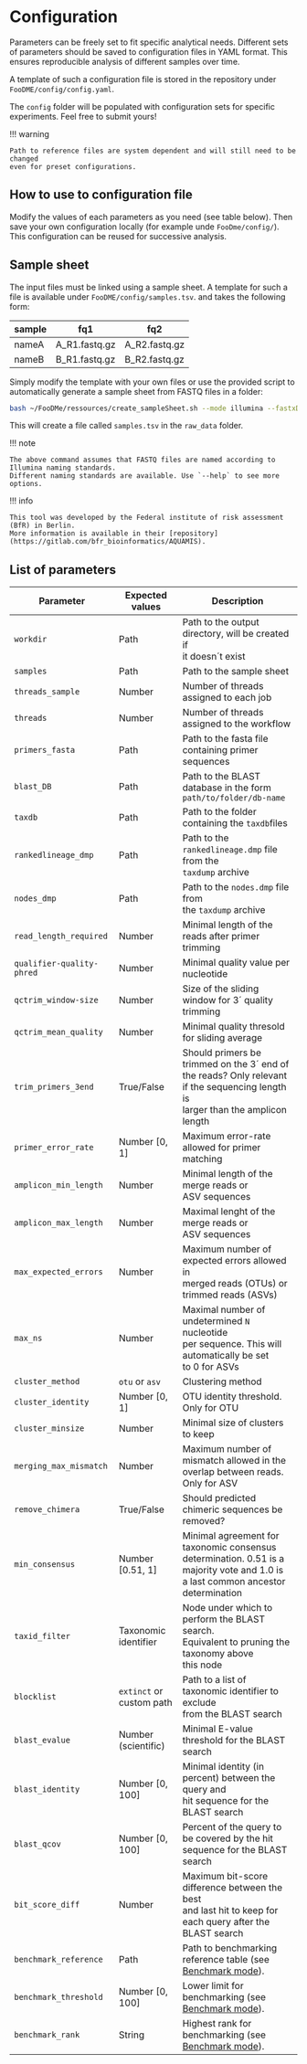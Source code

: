 # Configuration

Parameters can be freely set to fit specific analytical needs.
Different sets of parameters should be saved to configuration files in YAML format.
This ensures reproducible analysis of different samples over time.

A template of such a configuration file is stored in the repository under `FooDME/config/config.yaml`.

The `config` folder will be populated with configuration sets for specific experiments.
Feel free to submit yours!

!!! warning 

    Path to reference files are system dependent and will still need to be changed
    even for preset configurations.

## How to use to configuration file

Modify the values of each parameters as you need (see table below).
Then save your own configuration locally (for example unde `FooDme/config/`).
This configuration can be reused for successive analysis.

## Sample sheet

The input files must be linked using a sample sheet. A template for such a file 
is available under `FooDME/config/samples.tsv`. and takes the following form:

| sample | fq1 | fq2 |
| --- | --- | --- |
| nameA | A_R1.fastq.gz | A_R2.fastq.gz |
| nameB | B_R1.fastq.gz | B_R2.fastq.gz |

Simply modify the template with your own files 
or use the provided script to automatically generate a sample sheet from FASTQ files in a folder:

```bash
bash ~/FooDMe/ressources/create_sampleSheet.sh --mode illumina --fastxDir ~/raw_data
```

This will create a file called `samples.tsv` in the `raw_data` folder.

!!! note

    The above command assumes that FASTQ files are named according to Illumina naming standards.
    Different naming standards are available. Use `--help` to see more options.

!!! info 

    This tool was developed by the Federal institute of risk assessment (BfR) in Berlin.
    More information is available in their [repository](https://gitlab.com/bfr_bioinformatics/AQUAMIS).

## List of parameters


| Parameter                 | Expected values           | Description |
| ---                       | ---                       | --- |
| `workdir`                 | Path                      | Path to the output directory, will be created if <br>it doesn´t exist |
| `samples`                 | Path                      | Path to the sample sheet                           |
| `threads_sample`          | Number                    | Number of threads assigned to each job             |
| `threads`                 | Number                    | Number of threads assigned to the workflow         |
| `primers_fasta`           | Path                      | Path to the fasta file containing primer sequences |
| `blast_DB`                | Path                      | Path to the BLAST database in the form <br>`path/to/folder/db-name` |
| `taxdb`                   | Path                      | Path to the folder containing the `taxdb`files |
| `rankedlineage_dmp`       | Path                      | Path to the `rankedlineage.dmp` file from the <br>`taxdump` archive |
| `nodes_dmp`               | Path                      | Path to the `nodes.dmp` file from <br>the `taxdump` archive | 
| `read_length_required`         | Number                    | Minimal length of the reads after primer trimming  |
| `qualifier-quality-phred` | Number                    | Minimal quality value per nucleotide               |
| `qctrim_window-size`             | Number                    | Size of the sliding window for 3´ quality trimming |
| `qctrim_mean_quality`            | Number                    | Minimal quality thresold for sliding average       |
| `trim_primers_3end`             | True/False                | Should primers be trimmed on the 3´ end of <br>the reads? Only relevant if the sequencing length is <br>larger than the amplicon length |
| `primer_error_rate`       | Number [0, 1]             | Maximum error-rate allowed for primer matching     |
| `amplicon_min_length`              | Number                    | Minimal length of the merge reads or <br>ASV sequences |
| `amplicon_max_length`              | Number                    | Maximal lenght of the merge reads or <br>ASV sequences |
| `max_expected_errors`     | Number                    | Maximum number of expected errors allowed in <br>merged reads (OTUs) or trimmed reads (ASVs) |
| `max_ns`                  | Number                    | Maximal number of undetermined `N` nucleotide <br>per sequence. This will automatically be set <br>to 0 for ASVs |
| `cluster_method`                  | `otu` or `asv`            | Clustering method |
| `cluster_identity`        | Number [0, 1]             | OTU identity threshold. Only for OTU | 
| `cluster_minsize`         | Number                    | Minimal size of clusters to keep |
| `merging_max_mismatch`            | Number                    | Maximum number of mismatch allowed in the<br> overlap between reads. Only for ASV |
| `remove_chimera`                 | True/False                | Should predicted chimeric sequences be removed? |
| `min_consensus`           | Number [0.51, 1]          | Minimal agreement for taxonomic consensus <br>determination. 0.51 is a majority vote and 1.0 is<br> a last common ancestor determination |
| `taxid_filter`            | Taxonomic identifier      | Node under which to perform the BLAST search. <br>Equivalent to pruning the taxonomy above <br>this node |
| `blocklist`               | `extinct` or custom path  | Path to a list of taxonomic identifier to exclude <br>from the BLAST search |
| `blast_evalue`                 | Number (scientific)       | Minimal E-value threshold for the BLAST search |
| `blast_identity`           | Number [0, 100]           | Minimal identity (in percent) between the query and <br>hit sequence for the BLAST search |
| `blast_qcov`                    | Number [0, 100]           | Percent of the query to be covered by the hit <br>sequence for the BLAST search |
| `bit_score_diff`          | Number                    | Maximum bit-score difference between the best<br> and last hit to keep for each query after the <br>BLAST search |
| `benchmark_reference` | Path | Path to benchmarking reference table (see [Benchmark mode](../benchmark/benchmark.md)). |
| `benchmark_threshold`| Number [0, 100] | Lower limit for benchmarking (see [Benchmark mode](../benchmark/benchmark.md)). |
| `benchmark_rank` | String | Highest rank for benchmarking (see [Benchmark mode](../benchmark/benchmark.md)). |
